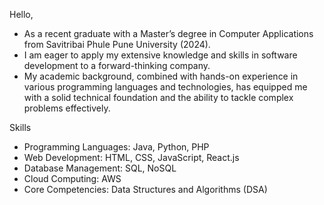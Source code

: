 Hello, 

- As a recent graduate with a Master’s degree in Computer Applications from Savitribai Phule Pune University (2024).
- I am eager to apply my extensive knowledge and skills in software development to a forward-thinking company. 
- My academic background, combined with hands-on experience in various programming languages and technologies, has equipped me with a solid technical foundation and the ability to tackle complex problems effectively.

Skills
- Programming Languages: Java, Python, PHP
- Web Development: HTML, CSS, JavaScript, React.js
- Database Management: SQL, NoSQL
- Cloud Computing: AWS
- Core Competencies: Data Structures and Algorithms (DSA)


